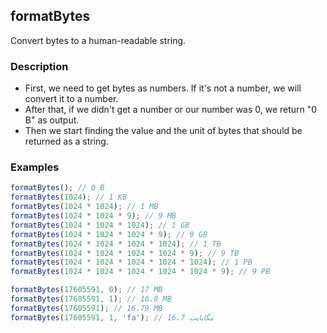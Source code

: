 ## formatBytes

Convert bytes to a human-readable string.

### Description

- First, we need to get bytes as numbers. If it's not a number, we will convert it to a number.
- After that, if we didn't get a number or our number was 0, we return "0 B" as output.
- Then we start finding the value and the unit of bytes that should be returned as a string.

### Examples

```js
formatBytes(); // 0 B
formatBytes(1024); // 1 KB
formatBytes(1024 * 1024); // 1 MB
formatBytes(1024 * 1024 * 9); // 9 MB
formatBytes(1024 * 1024 * 1024); // 1 GB
formatBytes(1024 * 1024 * 1024 * 9); // 9 GB
formatBytes(1024 * 1024 * 1024 * 1024); // 1 TB
formatBytes(1024 * 1024 * 1024 * 1024 * 9); // 9 TB
formatBytes(1024 * 1024 * 1024 * 1024 * 1024); // 1 PB
formatBytes(1024 * 1024 * 1024 * 1024 * 1024 * 9); // 9 PB

formatBytes(17605591, 0); // 17 MB
formatBytes(17605591, 1); // 16.8 MB
formatBytes(17605591); // 16.79 MB
formatBytes(17605591, 1, 'fa'); // 16.7 مگابایت
```

